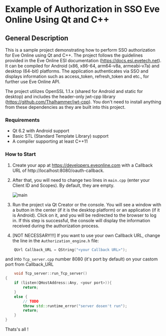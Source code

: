 # Example of Authorization in SSO Eve Online Using Qt and C++

## General Description
This is a sample project demonstrating how to perform SSO authorization for Eve Online using Qt and C++. The project follows the guidelines provided in the Eve Online ESI documentation (https://docs.esi.evetech.net). It can be compiled for Android (x86, x86-64, arm64-v8a, armeabi-v7a) and desktop (64-bit) platforms. The application authenticates via SSO and displays information such as access_token, refresh_token and etc., for further use Eve Online API.

The project utilizes OpenSSL 1.1.x (shared for Android and static for desktop) and includes the header-only jwt-cpp library (https://github.com/Thalhammer/jwt-cpp). You don't need to install anything from these dependencies as they are built into this project.

### Requirements
- Qt 6.2 with Android support
- Basic STL (Standard Template Library) support
- A compiler supporting at least C++11

### How to Start
1. Create your app at https://developers.eveonline.com with a Callback URL of http://localhost:8080/oauth-callback.
2. After that, you will need to change two lines in `main.cpp` (enter your Client ID and Scopes). By default, they are empty. 

    ![main](https://downloader.disk.yandex.ru/preview/662b5c086c8ef81402ba6b49c3ea77dec44b662e21841ff0783a40ad2f45c600/64c41060/PGk-ayvGbeGgWy0Rx4FfqhI7M6nJeswM2Kd0cCgAUihWrbVEkmEoPJ27WRkNzruDPZFpjl_AkKGVp7xocXV62g%3D%3D?uid=0&filename=Screenshot%20from%202023-07-28%2017-58-10.png&disposition=inline&hash=&limit=0&content_type=image%2Fpng&owner_uid=0&tknv=v2&size=2048x2048)

3. Run the project via Qt Creator or the console. You will see a window with a button in the center (if it is the desktop platform) or an application (if it is Android). Click on it, and you will be redirected to the browser to log in. If this step is successful, the console will display the information received during the authorization process.

4. [NOT NECESSARY!!!] If you want to use your own Callback URL, change the line in the `Authorization_engine.h` file:
```c++
    QUrl Callback_URL = QString("<your Callback URL>");
```
and into `Tcp_server.cpp` number 8080 (it's port by default) on your castom port from Callback_URL

```c++
    void Tcp_server::run_Tcp_server()
{
    if (listen(QHostAddress::Any, <your port>)){
        return;
    }
    else {
        // TODO
        throw std::runtime_error("server dosen't run");
        return;
    }
}
```
 Thats's all !